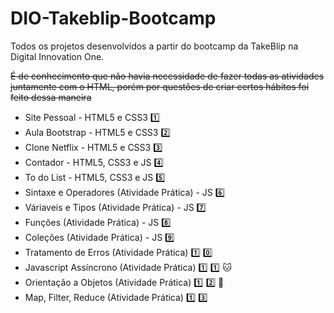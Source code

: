 # DIO-Takeblip-Bootcamp
Todos os projetos desenvolvidos a partir do bootcamp da TakeBlip na Digital Innovation One.

~~É de conhecimento que não havia necessidade de fazer todas as atividades juntamente com o HTML, porém por questões de criar certos hábitos foi feito dessa maneira~~

- Site Pessoal - HTML5 e CSS3 :one:
- Aula Bootstrap - HTML5 e CSS3 :two: 
- Clone Netflix - HTML5 e CSS3 :three:
- Contador - HTML5, CSS3 e JS :four:
- To do List - HTML5, CSS3 e JS :five:
- Sintaxe e Operadores (Atividade Prática) - JS :six:
- Váriaveis e Tipos (Atividade Prática) - JS :seven:
- Funções (Atividade Prática) - JS :eight:
- Coleções (Atividade Prática) - JS :nine:
- Tratamento de Erros (Atividade Prática) :one: :zero:
- Javascript Assíncrono (Atividade Prática) :one: :one: :cat:
- Orientação a Objetos (Atividade Prática) :one: :two: 💸 
- Map, Filter, Reduce (Atividade Prática) :one: :three: